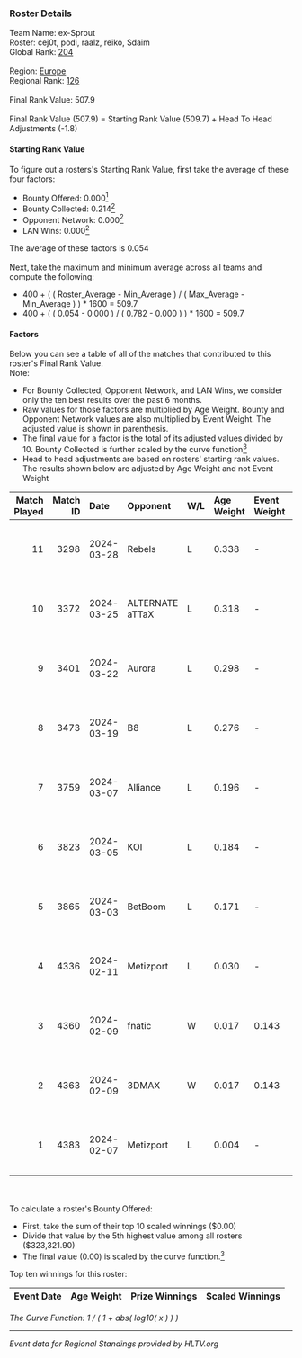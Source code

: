 ### Roster Details<br />
Team Name: ex-Sprout<br />
Roster: cej0t, podi, raalz, reiko, Sdaim<br />
Global Rank: [204](../standings_global.md)<br />
<br />
Region: [Europe]( ../standings_europe.md)<br />
Regional Rank: [126]( ../standings_europe.md)<br />
<br />
Final Rank Value:  507.9<br />
<br />
Final Rank Value (507.9) = Starting Rank Value (509.7) + Head To Head Adjustments (-1.8)<br />

#### Starting Rank Value<br />
To figure out a rosters's Starting Rank Value, first take the average of these four factors:<br />
- Bounty Offered: 0.000[<sup>1</sup>](#table2)
- Bounty Collected: 0.214[<sup>2</sup>](#table1)
- Opponent Network: 0.000[<sup>2</sup>](#table1)
- LAN Wins: 0.000[<sup>2</sup>](#table1)

The average of these factors is 0.054<br />
<br />
Next, take the maximum and minimum average across all teams and compute the following:<br />
- 400 + ( ( Roster_Average - Min_Average ) / ( Max_Average - Min_Average ) ) * 1600 = 509.7
- 400 + ( ( 0.054 - 0.000 ) / ( 0.782 - 0.000 ) ) * 1600 = 509.7


#### Factors<br />
Below you can see a table of all of the matches that contributed to this roster's Final Rank Value.<br />
Note:<br />

- For Bounty Collected, Opponent Network, and LAN Wins, we consider only the ten best results over the past 6 months.
- Raw values for those factors are multiplied by Age Weight. Bounty and Opponent Network values are also multiplied by Event Weight. The adjusted value is shown in parenthesis.
- The final value for a factor is the total of its adjusted values divided by 10. Bounty Collected is further scaled by the curve function[<sup>3</sup>](#curveFunction)
- Head to head adjustments are based on rosters' starting rank values. The results shown below are adjusted by Age Weight and not Event Weight
<span id="table1"></span><br />


| Match Played | Match ID | Date       | Opponent        | W/L | Age Weight | Event Weight | Bounty Collected | Opponent Network | LAN Wins  | H2H Adj. | Roster                               |
| -: | -: | :- | :- | :- | :- | :- | :- | :- | :- | -: | :- |
|           11 |     3298 | 2024-03-28 | Rebels          | L   | 0.338      | -            | -                | -                | -         |    -0.66 | cej0t, podi, raalz, reiko, Sdaim     |
|           10 |     3372 | 2024-03-25 | ALTERNATE aTTaX | L   | 0.318      | -            | -                | -                | -         |    -0.68 | cej0t, podi, raalz, reiko, Sdaim     |
|            9 |     3401 | 2024-03-22 | Aurora          | L   | 0.298      | -            | -                | -                | -         |    -0.01 | cej0t, podi, raalz, reiko, Sdaim     |
|            8 |     3473 | 2024-03-19 | B8              | L   | 0.276      | -            | -                | -                | -         |    -0.33 | cej0t, podi, raalz, reiko, Sdaim     |
|            7 |     3759 | 2024-03-07 | Alliance        | L   | 0.196      | -            | -                | -                | -         |    -0.79 | cej0t, raalz, reiko, Sdaim, sL1m3    |
|            6 |     3823 | 2024-03-05 | KOI             | L   | 0.184      | -            | -                | -                | -         |    -0.23 | cej0t, raalz, reiko, Sdaim, sL1m3    |
|            5 |     3865 | 2024-03-03 | BetBoom         | L   | 0.171      | -            | -                | -                | -         |    -0.03 | Buzz, cej0t, raalz, reiko, sL1m3     |
|            4 |     4336 | 2024-02-11 | Metizport       | L   | 0.030      | -            | -                | -                | -         |    -0.13 | Anlelele, cej0t, raalz, Sdaim, sL1m3 |
|            3 |     4360 | 2024-02-09 | fnatic          | W   | 0.017      | 0.143        | 0.371 (0.001)    | 0.708 (0.002)    | 0 (0.000) |     0.54 | Anlelele, cej0t, raalz, Sdaim, sL1m3 |
|            2 |     4363 | 2024-02-09 | 3DMAX           | W   | 0.017      | 0.143        | 0.507 (0.001)    | 1.000 (0.002)    | 0 (0.000) |     0.53 | Anlelele, cej0t, raalz, Sdaim, sL1m3 |
|            1 |     4383 | 2024-02-07 | Metizport       | L   | 0.004      | -            | -                | -                | -         |    -0.02 | Anlelele, cej0t, raalz, Sdaim, sL1m3 |

<br />
<span id="table2"></span><br />
To calculate a roster's Bounty Offered:<br />

- First, take the sum of their top 10 scaled winnings ($0.00)
- Divide that value by the 5th highest value among all rosters ($323,321.90)
- The final value (0.00) is scaled by the curve function.[<sup>3</sup>](#curveFunction)

Top ten winnings for this roster:<br />

| Event Date | Age Weight | Prize Winnings | Scaled Winnings |
| :- | -: | :- | :- |


<span id="curveFunction"></span>_The Curve Function: 1 / ( 1 + abs( log10( x ) ) )_<br />

---
_Event data for Regional Standings provided by HLTV.org_<br />
